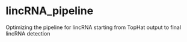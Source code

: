 # lincRNA_pipeline
Optimizing the pipeline for lincRNA starting from TopHat output to final lincRNA detection
